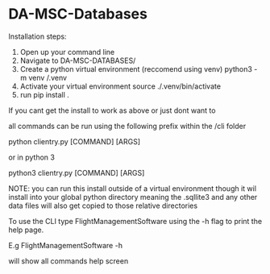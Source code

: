 # DA-MSC-Databases

Installation steps:

1. Open up your command line
2. Navigate to DA-MSC-DATABASES/
3. Create a python virtual environment (reccomend using venv) python3 -m venv /.venv
4. Activate your virtual environment source ./.venv/bin/activate
5. run pip install .

If you cant get the install to work as above or just dont want to 

all commands can be run using the following prefix within the /cli folder

python clientry.py \[COMMAND\] \[ARGS\]

or in python 3

python3 clientry.py \[COMMAND\] \[ARGS\]

NOTE: you can run this install outside of a virtual environment though it wil install into your global python directory meaning the .sqllite3 and any other data files will also get copied to those relative directories


To use the CLI type FlightManagementSoftware  using the -h flag to print the help page.

E.g FlightManagementSoftware -h 

will show all commands help screen

